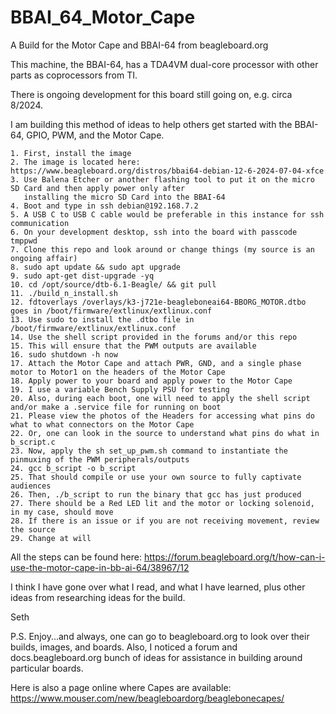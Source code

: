 # BBAI_64_Motor_Cape
A Build for the Motor Cape and BBAI-64 from beagleboard.org

This machine, the BBAI-64, has a TDA4VM dual-core processor with other parts as coprocessors from TI.

There is ongoing development for this board still going on, e.g. circa 8/2024.

I am building this method of ideas to help others get started with the BBAI-64, GPIO, PWM, and the Motor Cape.

```
1. First, install the image
2. The image is located here: https://www.beagleboard.org/distros/bbai64-debian-12-6-2024-07-04-xfce
3. Use Balena Etcher or another flashing tool to put it on the micro SD Card and then apply power only after
   installing the micro SD Card into the BBAI-64
4. Boot and type in ssh debian@192.168.7.2
5. A USB C to USB C cable would be preferable in this instance for ssh communication 
6. On your development desktop, ssh into the board with passcode tmppwd
7. Clone this repo and look around or change things (my source is an ongoing affair)
8. sudo apt update && sudo apt upgrade
9. sudo apt-get dist-upgrade -yq
10. cd /opt/source/dtb-6.1-Beagle/ && git pull
11. ./build_n_install.sh
12. fdtoverlays /overlays/k3-j721e-beagleboneai64-BBORG_MOTOR.dtbo goes in /boot/firmware/extlinux/extlinux.conf
13. Use sudo to install the .dtbo file in /boot/firmware/extlinux/extlinux.conf
14. Use the shell script provided in the forums and/or this repo
15. This will ensure that the PWM outputs are available
16. sudo shutdown -h now
17. Attach the Motor Cape and attach PWR, GND, and a single phase motor to Motor1 on the headers of the Motor Cape
18. Apply power to your board and apply power to the Motor Cape
19. I use a variable Bench Supply PSU for testing
20. Also, during each boot, one will need to apply the shell script and/or make a .service file for running on boot
21. Please view the photos of the Headers for accessing what pins do what to what connectors on the Motor Cape
22. Or, one can look in the source to understand what pins do what in b_script.c
23. Now, apply the sh set_up_pwm.sh command to instantiate the pinmuxing of the PWM peripherals/outputs
24. gcc b_script -o b_script
25. That should compile or use your own source to fully captivate audiences
26. Then, ./b_script to run the binary that gcc has just produced
27. There should be a Red LED lit and the motor or locking solenoid, in my case, should move
28. If there is an issue or if you are not receiving movement, review the source
29. Change at will
```

All the steps can be found here: https://forum.beagleboard.org/t/how-can-i-use-the-motor-cape-in-bb-ai-64/38967/12

I think I have gone over what I read, and what I have learned, plus other ideas from researching ideas for the build.

Seth

P.S. Enjoy...and always, one can go to beagleboard.org to look over their builds, images, and boards. Also, I noticed
a forum and docs.beagleboard.org bunch of ideas for assistance in building around particular boards.

Here is also a page online where Capes are available: https://www.mouser.com/new/beagleboardorg/beaglebonecapes/
